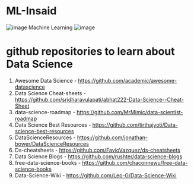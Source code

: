 # ML-Insaid

![image](https://user-images.githubusercontent.com/87597168/156912934-83f38bb9-a078-464f-8862-1e4c8dd025d0.png)
Machine Learning
![image](https://user-images.githubusercontent.com/87597168/156912993-c15f8ccc-a450-441b-9319-e1831c1d1593.png)



# github repositories to learn about Data Science

1) Awesome Data Science - https://github.com/academic/awesome-datascience
2) Data Science Cheat-sheets - https://github.com/sridharavulapati/abhat222-Data-Science--Cheat-Sheet
3) data-science-roadmap - https://github.com/MrMimic/data-scientist-roadmap
4) Data Science Best Resources - https://github.com/tirthajyoti/Data-science-best-resources
5) DataScienceResources - https://github.com/jonathan-bower/DataScienceResources
6) Ds-cheatsheets - https://github.com/FavioVazquez/ds-cheatsheets
7) Data Science Blogs - https://github.com/rushter/data-science-blogs
8) free-data-science-books - https://github.com/chaconnewu/free-data-science-books
9) Data-Science-Wiki - https://github.com/Leo-G/Data-Science-Wiki
